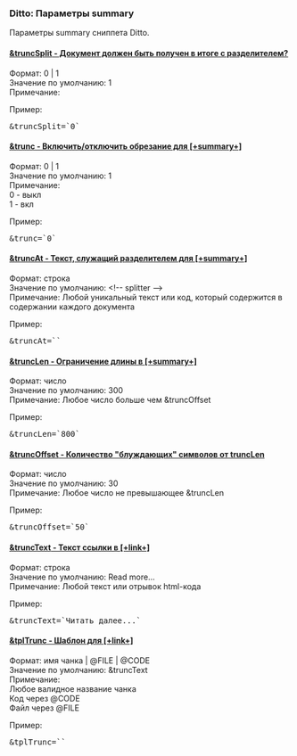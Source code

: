 
<meta http-equiv="Content-Type" content="text/html; charset=utf-8">
<h3>Ditto: Параметры summary </h3> 
Параметры summary сниппета Ditto.	
<br>
<div class="panel-group accordion">
<div class="panel panel-default">
<div class="panel-heading">
<h4 class="panel-title"><a id="523"></a><a class="accordion-toggle collapsed" data-toggle="collapse" data-parent="#accordion" href="#collapse523"><span class="text-bold">&truncSplit</span> - Документ должен быть получен в итоге с разделителем?</a></h4>
</div>
<div id="collapse523" class="panel-collapse collapse">
<div class="panel-body">
<span class="text-bold">Формат:</span> 0 | 1<br>
<span class="text-bold">Значение по умолчанию:</span> 1<br>
<span class="text-bold">Примечание:</span> <br>
<p><span class="text-bold">Пример:</span></p>
<pre class="brush: html;">&truncSplit=`0`</pre>
</div>
</div>
</div>

<div class="panel panel-default">
<div class="panel-heading">
<h4 class="panel-title"><a id="597"></a><a class="accordion-toggle collapsed" data-toggle="collapse" data-parent="#accordion" href="#collapse597"><span class="text-bold">&trunc</span> - Включить/отключить обрезание для [+summary+]</a></h4>
</div>
<div id="collapse597" class="panel-collapse collapse">
<div class="panel-body">
<span class="text-bold">Формат:</span> 0 | 1<br>
<span class="text-bold">Значение по умолчанию:</span> 1<br>
<span class="text-bold">Примечание:</span> <br> 
<span class="text-bold">0</span> - выкл<br>
<span class="text-bold">1</span> - вкл<br>
<p><span class="text-bold">Пример:</span></p>
<pre class="brush: html;">&trunc=`0`</pre>
</div>
</div>
</div>

<div class="panel panel-default">
<div class="panel-heading">
<h4 class="panel-title"><a id="598"></a><a class="accordion-toggle collapsed" data-toggle="collapse" data-parent="#accordion" href="#collapse598"><span class="text-bold">&truncAt</span> - Текст, служащий разделителем для [+summary+]</a></h4>
</div>
<div id="collapse598" class="panel-collapse collapse">
<div class="panel-body">
<span class="text-bold">Формат:</span> строка<br>
<span class="text-bold">Значение по умолчанию:</span> &lt;!-- splitter --&gt;<br>
<span class="text-bold">Примечание:</span> Любой уникальный текст или код, который содержится в содержании каждого документа<br>
<p><span class="text-bold">Пример:</span></p>
<pre class="brush: html;">&truncAt=``</pre>
</div>
</div>
</div>

<div class="panel panel-default">
<div class="panel-heading">
<h4 class="panel-title"><a id="599"></a><a class="accordion-toggle collapsed" data-toggle="collapse" data-parent="#accordion" href="#collapse599"><span class="text-bold">&truncLen</span> - Ограничение длины в [+summary+]</a></h4>
</div>
<div id="collapse599" class="panel-collapse collapse">
<div class="panel-body">
<span class="text-bold">Формат:</span> число<br>
<span class="text-bold">Значение по умолчанию:</span> 300<br>
<span class="text-bold">Примечание:</span> Любое число больше чем &truncOffset<br>
<p><span class="text-bold">Пример:</span></p>
<pre class="brush: html;">&truncLen=`800`</pre>
</div>
</div>
</div>

<div class="panel panel-default">
<div class="panel-heading">
<h4 class="panel-title"><a id="600"></a><a class="accordion-toggle collapsed" data-toggle="collapse" data-parent="#accordion" href="#collapse600"><span class="text-bold">&truncOffset</span> - Количество "блуждающих" символов от truncLen</a></h4>
</div>
<div id="collapse600" class="panel-collapse collapse">
<div class="panel-body">
<span class="text-bold">Формат:</span> число<br>
<span class="text-bold">Значение по умолчанию:</span> 30<br>
<span class="text-bold">Примечание:</span> Любое число не превышающее &truncLen<br>
<p><span class="text-bold">Пример:</span></p>
<pre class="brush: html;">&truncOffset=`50`</pre>
</div>
</div>
</div>

<div class="panel panel-default">
<div class="panel-heading">
<h4 class="panel-title"><a id="601"></a><a class="accordion-toggle collapsed" data-toggle="collapse" data-parent="#accordion" href="#collapse601"><span class="text-bold">&truncText</span> - Текст ссылки в [+link+]</a></h4>
</div>
<div id="collapse601" class="panel-collapse collapse">
<div class="panel-body">
<span class="text-bold">Формат:</span> строка<br>
<span class="text-bold">Значение по умолчанию:</span> Read more...<br>
<span class="text-bold">Примечание:</span> Любой текст или отрывок html-кода<br>
<p><span class="text-bold">Пример:</span></p>
<pre class="brush: html;">&truncText=`Читать далее...`</pre>
</div>
</div>
</div>

<div class="panel panel-default">
<div class="panel-heading">
<h4 class="panel-title"><a id="602"></a><a class="accordion-toggle collapsed" data-toggle="collapse" data-parent="#accordion" href="#collapse602"><span class="text-bold">&tplTrunc</span> - Шаблон для [+link+]</a></h4>
</div>
<div id="collapse602" class="panel-collapse collapse">
<div class="panel-body">
<span class="text-bold">Формат:</span> имя чанка | @FILE | @CODE<br>
<span class="text-bold">Значение по умолчанию:</span> &truncText<br>
<span class="text-bold">Примечание:</span> <br> 
Любое валидное название чанка<br>
Код через @CODE<br>
Файл через @FILE<br>
<p><span class="text-bold">Пример:</span></p>
<pre class="brush: html;">&tplTrunc=``</pre>
</div>
</div>
</div>
</div>
